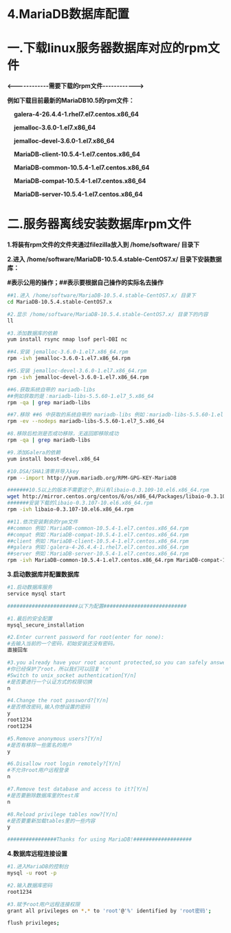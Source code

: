 # 4.MariaDB数据库配置
# 一.下载linux服务器数据库对应的rpm文件 
**<------------需要下载的rpm文件------------>**

**例如下载目前最新的MariaDB10.5的rpm文件：**

    **galera-4-26.4.4-1.rhel7.el7.centos.x86\_64**

    **jemalloc-3.6.0-1.el7.x86\_64**

    **jemalloc-devel-3.6.0-1.el7.x86\_64**

    **MariaDB-client-10.5.4-1.el7.centos.x86\_64**

    **MariaDB-common-10.5.4-1.el7.centos.x86\_64**

    **MariaDB-compat-10.5.4-1.el7.centos.x86\_64**

    **MariaDB-server-10.5.4-1.el7.centos.x86\_64**



# 二.服务器离线安装数据库rpm文件
**1.将装有rpm文件的文件夹通过filezilla放入到 /home/software/ 目录下**



**2.进入** **/home/software/MariaDB-10.5.4.stable-CentOS7.x/ 目录下安装数据库：**

**#表示公用的操作；##表示要根据自己操作的实际名去操作**  

```bash
##1.进入 /home/software/MariaDB-10.5.4.stable-CentOS7.x/ 目录下
cd MariaDB-10.5.4.stable-CentOS7.x

#2.显示 /home/software/MariaDB-10.5.4.stable-CentOS7.x/ 目录下的内容 
ll

#3.添加数据库的依赖
yum install rsync nmap lsof perl-DBI nc

##4.安装 jemalloc-3.6.0-1.el7.x86_64.rpm
rpm -ivh jemalloc-3.6.0-1.el7.x86_64.rpm

##5.安装 jemalloc-devel-3.6.0-1.el7.x86_64.rpm
rpm -ivh jemalloc-devel-3.6.0-1.el7.x86_64.rpm

##6.获取系统自带的 mariadb-libs 
##例如获取的是：mariadb-libs-5.5.60-1.el7_5.x86_64
rpm -qa | grep mariadb-libs

##7.移除 ##6 中获取的系统自带的 mariadb-libs 例如：mariadb-libs-5.5.60-1.el7_5.x86_64
rpm -ev --nodeps mariadb-libs-5.5.60-1.el7_5.x86_64

#8.移除后检测是否成功移除，无返回即移除成功
rpm -qa | grep mariadb-libs

#9.添加Galera的依赖
yum install boost-devel.x86_64

#10.DSA/SHA1清零并导入key
rpm --import http://yum.mariadb.org/RPM-GPG-KEY-MariaDB

#######10.5以上的版本不需要这个,默认有libaio-0.3.109-10.el6.x86_64.rpm
wget http://mirror.centos.org/centos/6/os/x86_64/Packages/libaio-0.3.107-10.el6.x86_64.rpm
#######安装下载的libaio-0.3.107-10.el6.x86_64.rpm
rpm -ivh libaio-0.3.107-10.el6.x86_64.rpm

##11.依次安装剩余的rpm文件
##common 例如：MariaDB-common-10.5.4-1.el7.centos.x86_64.rpm
##compat 例如：MariaDB-compat-10.5.4-1.el7.centos.x86_64.rpm
##client 例如：MariaDB-client-10.5.4-1.el7.centos.x86_64.rpm
##galera 例如：galera-4-26.4.4-1.rhel7.el7.centos.x86_64.rpm
##server 例如：MariaDB-server-10.5.4-1.el7.centos.x86_64.rpm
rpm -ivh MariaDB-common-10.5.4-1.el7.centos.x86_64.rpm MariaDB-compat-10.5.4-1.el7.centos.x86_64.rpm MariaDB-client-10.5.4-1.el7.centos.x86_64.rpm galera-4-26.4.4-1.rhel7.el7.centos.x86_64.rpm MariaDB-server-10.5.4-1.el7.centos.x86_64.rpm

```
**3.启动数据库并配置数据库**

```bash
#1.启动数据库服务
service mysql start

#######################以下为配置###########################

#1.最后的安全配置
mysql_secure_installation

#2.Enter current password for root(enter for none): 
#去输入当前的一个密码，初始安装还没有密码。
直接回车

#3.you already have your root account protected,so you can safely answer 'n'.
#你已经保护了root，所以我们可以回复 'n'
#Switch to unix_socket authentication[Y/n] 
#是否要进行一个认证方式的权限切换
n

#4.Change the root password?[Y/n]
#是否修改密码,输入你想设置的密码
y
root1234
root1234

#5.Remove anonymous users?[Y/n]
#是否有移除一些匿名的用户
y

#6.Disallow root login remotely?[Y/n]
#不允许root用户远程登录
n

#7.Remove test database and access to it?[Y/n]
#是否要删除数据库里的test库
n

#8.Reload privilege tables now?[Y/n]
#是否要重新加载tables里的一些内容
y

################Thanks for using MariaDB!###################
```
**4.数据库远程连接设置**

```bash
#1.进入MariaDB的控制台
mysql -u root -p

#2.输入数据库密码
root1234

#3.赋予root用户远程连接权限
grant all privileges on *.* to 'root'@'%' identified by 'root密码';

flush privileges;
```
